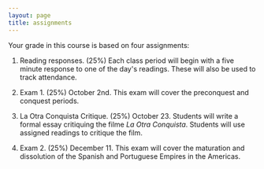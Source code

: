 ```yaml
---
layout: page
title: assignments
---
```


Your grade in this course is based on four assignments:

1. Reading responses. (25%)  Each class period will begin with a five minute response
to one of the day's readings. These will also be used to track attendance.

2. Exam 1. (25%) October 2nd. This exam will cover the preconquest and conquest
periods.

3. La Otra Conquista Critique. (25%) October 23. Students will write a formal essay
critiquing the filme *La Otra Conquista*. Students will use assigned readings to critique the film.

4. Exam 2. (25%) December 11. This exam will cover the maturation and
dissolution of the Spanish and Portuguese Empires in the Americas.




